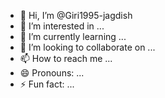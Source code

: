 - 👋 Hi, I’m @Giri1995-jagdish
- 👀 I’m interested in ...
- 🌱 I’m currently learning ...
- 💞️ I’m looking to collaborate on ...
- 📫 How to reach me ...
- 😄 Pronouns: ...
- ⚡ Fun fact: ...

<!---
Giri1995-jagdish/Giri1995-jagdish is a ✨ special ✨ repository because its `README.md` (this file) appears on your GitHub profile.
You can click the Preview link to take a look at your changes.
--->
